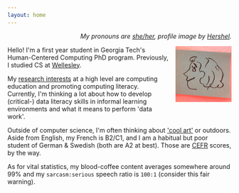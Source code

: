 ```yaml
---
layout: home
---
```


<p style="text-align:right;"><i>My pronouns are <a href="https://pronoun.is/she">she/her</a>, profile image by <a href="https://www.linkedin.com/in/hershel-carbajal-rodriguez-290441151/">Hershel</a>.</i></p>

<img style="padding-left: 15px;padding-bottom: 15px" align="right" width="25%" src="images/arr.jpg">

Hello! I'm a first year student in Georgia Tech's Human-Centered Computing PhD program. Previously, I studied CS at [Wellesley](https://www.wellesley.edu/cs). 

My [research interests](https://annabelrothschild.com/research/) at a high level are computing education and promoting computing literacy. Currently, I'm thinking a lot about how to develop (critical-) data literacy skills in informal learning environments and what it means to perform 'data work'.

<!--  These are some words and phrases I can't stop saying right now (please excuse some curious spellings):

<img style="" align="center" width="85%" src="images/word_cloud.jpg"> -->

Outside of computer science, I'm often thinking about ['cool art'](https://annabelrothschild.com/personal/art/) or outdoors. Aside from English, my French is B2/C1, and I am a habitual but poor student of  German & Swedish (both are A2 at best). Those are [CEFR](https://en.wikipedia.org/wiki/Common_European_Framework_of_Reference_for_Languages) scores, by the way. 

As for vital statistics, my blood-coffee content averages somewhere around 99% and my `sarcasm:serious` speech ratio is `100:1` (consider this fair warning).


